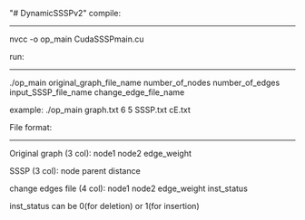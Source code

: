 "# DynamicSSSPv2" 
compile:
_____________
nvcc -o op_main CudaSSSPmain.cu

run:
_____________
./op_main original_graph_file_name number_of_nodes number_of_edges input_SSSP_file_name change_edge_file_name

example: ./op_main graph.txt 6 5 SSSP.txt cE.txt


File format:
_____________

Original graph (3 col):
node1 node2 edge_weight

SSSP (3 col):
node parent distance

change edges file (4 col):
node1 node2 edge_weight inst_status

inst_status can be 0(for deletion) or 1(for insertion)